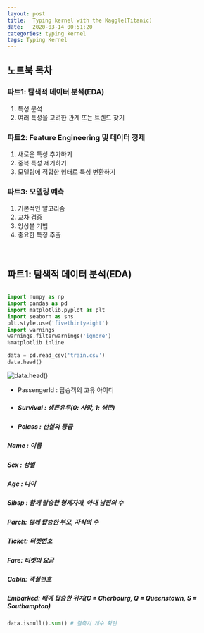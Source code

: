 ```yaml
---
layout: post
title:  Typing kernel with the Kaggle(Titanic)
date:   2020-03-14 00:51:20
categories: typing kernel
tags: Typing Kernel
---
```






## 노트북 목차

### 파트1: 탐색적 데이터 분석(EDA)
1) 특성 분석  
2) 여러 특성을 고려한 관계 또는 트렌드 찾기   

### 파트2: Feature Engineering 및 데이터 정제
1) 새로운 특성 추가하기  
2) 중복 특성 제거하기  
3) 모델링에 적합한 형태로 특성 변환하기  

### 파트3: 모델링 예측
1) 기본적인 알고리즘  
2) 교차 검증  
3) 앙상블 기법  
4) 중요한 특징 추출  
<br><br>
## 파트1: 탐색적 데이터 분석(EDA)

```python

import numpy as np
import pandas as pd
import matplotlib.pyplot as plt
import seaborn as sns
plt.style.use('fivethirtyeight')
import warnings
warnings.filterwarnings('ignore')
%matplotlib inline

data = pd.read_csv('train.csv')
data.head()
```

![data.head()](https://github.com/star6973/star6973.github.io/blob/master/_posts/typing_kernel_img/titanic/train_data_head.JPG)

* PassengerId : 탑승객의 고유 아이디  
* ##### Survival : 생존유무(0: 사망, 1: 생존)  
* ##### Pclass : 선실의 등급  
##### Name : 이름  
##### Sex : 성별  
##### Age : 나이  
##### Sibsp : 함께 탑승한 형제자매, 아내 남편의 수  
##### Parch: 함께 탑승한 부모, 자식의 수  
##### Ticket: 티켓번호  
##### Fare: 티켓의 요금  
##### Cabin: 객실번호  
##### Embarked: 배에 탑승한 위치(C = Cherbourg, Q = Queenstown, S = Southampton)  


```python
data.isnull().sum() # 결측치 개수 확인
```






